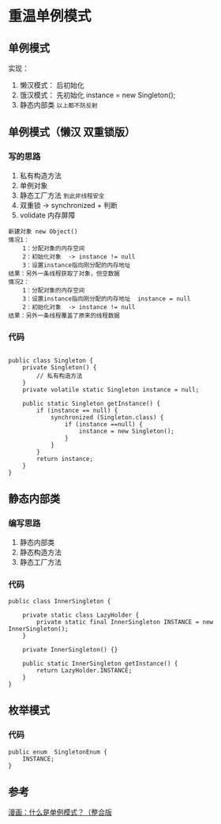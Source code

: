 # 重温单例模式

## 单例模式
实现：
1. 懒汉模式： 后初始化
2. 饿汉模式： 先初始化 instance = new Singleton();
3. 静态内部类
`以上都不防反射`

## 单例模式（懒汉 双重锁版）
### 写的思路
1. 私有构造方法
2. 单例对象
3. 静态工厂方法
`到此非线程安全`
4. 双重锁 -> synchronized + 判断
5.  volidate 内存屏障
```
新建对象 new Object()
情况1：
    1：分配对象的内存空间
    2：初始化对象  -> instance != null
    3：设置instance指向刚分配的内存地址
结果：另外一条线程获取了对象，但空数据
情况2：
    1：分配对象的内存空间
    3：设置instance指向刚分配的内存地址  instance = null
    2：初始化对象  -> instance != null
结果：另外一条线程覆盖了原来的线程数据
```
### 代码
```

public class Singleton {
    private Singleton() {
        // 私有构造方法
    }
    private volatile static Singleton instance = null;

    public static Singleton getInstance() {
        if (instance == null) {
            synchronized (Singleton.class) {
                if (instance ==null) {
                    instance = new Singleton();
                }
            }
        }
        return instance;
    }
}
```

## 静态内部类
### 编写思路

1. 静态内部类
2. 静态构造方法
3. 静态工厂方法

### 代码
```
public class InnerSingleton {

    private static class LazyHolder {
        private static final InnerSingleton INSTANCE = new InnerSingleton();
    }

    private InnerSingleton() {}

    public static InnerSingleton getInstance() {
        return LazyHolder.INSTANCE;
    }
}
```

## 枚举模式
### 代码
```
public enum  SingletonEnum {
    INSTANCE;
}
```

## 参考
[漫画：什么是单例模式？（整合版](https://mp.weixin.qq.com/s?__biz=MzIxMjE5MTE1Nw==&mid=2653192251&idx=2&sn=4acce2985ab4fcc908235891c9213628&chksm=8c99f2e1bbee7bf7f64132bb58d3023f79b3c11fe2043dcd29fe07f4ddb5b3c7d375252d8555&scene=21#wechat_redirect)
